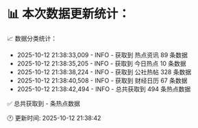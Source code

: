 📊 本次数据更新统计：
==========================

📈 数据分类统计：
- 2025-10-12 21:38:33,009 - INFO - 获取到 热点资讯 89 条数据
- 2025-10-12 21:38:35,205 - INFO - 获取到 今日热点 10 条数据
- 2025-10-12 21:38:38,224 - INFO - 获取到 公社热帖 328 条数据
- 2025-10-12 21:38:40,508 - INFO - 获取到 财经日历 67 条数据
- 2025-10-12 21:38:42,494 - INFO - 总共获取到 494 条热点数据

✅ 总共获取到 - 条热点数据

🕐 更新时间: 2025-10-12 21:38:42
